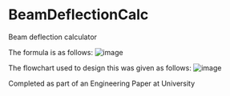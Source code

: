 # BeamDeflectionCalc
Beam deflection calculator

The formula is as follows:
![image](https://user-images.githubusercontent.com/71855212/178141399-9f9baaa4-3237-4817-8baf-bfe3a826bb7a.png)

The flowchart used to design this was given as follows:
![image](https://user-images.githubusercontent.com/71855212/178141414-3a883c9e-b724-4087-ae06-2037fd694fb2.png)

Completed as part of an Engineering Paper at University
